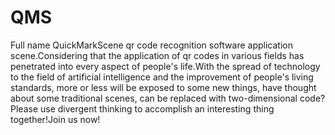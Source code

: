 # QMS
Full name QuickMarkScene qr code recognition software application scene.Considering that the application of qr codes in various fields has penetrated into every aspect of people's life.With the spread of technology to the field of artificial intelligence and the improvement of people's living standards, more or less will be exposed to some new things, have thought about some traditional scenes, can be replaced with two-dimensional code?Please use divergent thinking to accomplish an interesting thing together!Join us now!